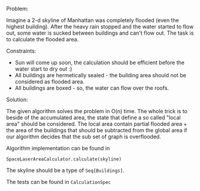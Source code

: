 Problem:

Imagine a 2-d skyline of Manhattan was completely flooded (even the highest building). 
After the heavy rain stopped and the water started to flow out, some water is sucked between buildings and can't flow out. The task is to calculate the flooded area.

Constraints:
* Sun will come up soon, the calculation should be efficient before the water start to dry out :)
* All buildings are hermetically sealed - the building area should not be considered as flooded area.
* All buildings are boxed - so, the water can flow over the roofs.

Solution:

The given algorithm solves the problem in O(n) time. The whole trick is to beside of the accumulated
area, the state that define a so called "local area" should be considered. The local area contain
partial flooded area + the area of the buildings that should be subtracted from the global area if our 
algorithm decides that the sub set of graph is overflooded. 

Algorithm implementation can be found in

`SpaceLaserAreaCalculator.calculate(skyline)`

The skyline should be a type of `Seq[Buildings]`.

The tests can be found in `CalculationSpec`